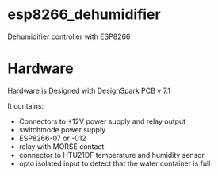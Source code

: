 # esp8266_dehumidifier
Dehumidifier controller with ESP8266

# Hardware

Hardware is Designed with DesignSpark PCB v 7.1

It contains:
* Connectors to +12V power supply and relay output
* switchmode power supply
* ESP8266-07 or -012
* relay with MORSE contact
* connector to HTU21DF temperature and humidity sensor
* opto isolated input to detect that the water container is full
